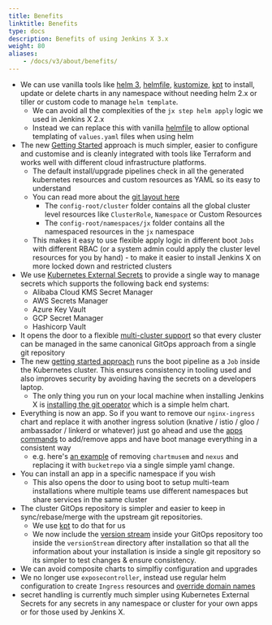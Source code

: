 ```yaml
---
title: Benefits
linktitle: Benefits
type: docs
description: Benefits of using Jenkins X 3.x
weight: 80
aliases: 
    - /docs/v3/about/benefits/
---
```



* We can use vanilla tools like [helm 3](https://helm.sh/), [helmfile](https://github.com/roboll/helmfile), [kustomize](https://kustomize.io/), [kpt](https://googlecontainertools.github.io/kpt/) to install, update or delete charts in any namespace without needing helm 2.x or tiller or custom code to manage `helm template`.
  * We can avoid all the complexities of the `jx step helm apply` logic we used in Jenkins X 2.x
  * Instead we can replace this with vanilla [helmfile](https://github.com/roboll/helmfile) to allow optional templating of `values.yaml` files when using helm
* The new [Getting Started](/docs/v3/getting-started/) approach is much simpler, easier to configure and customise and is cleanly integrated with tools like Terraform and works well with different cloud infrastructure platforms.
  * The default install/upgrade pipelines check in all the generated kubernetes resources and custom resources as YAML so its easy to understand
  * You can read more about the [git layout here](https://github.com/jenkins-x/jx-gitops/blob/master/docs/git_layout.md)
    * The `config-root/cluster` folder contains all the global cluster level resources like `ClusterRole`, `Namespace` or Custom Resources
    * The `config-root/namespaces/jx` folder contains all the namespaced resources in the `jx` namespace
  * This makes it easy to use flexible apply logic in different boot `Jobs` with different RBAC (or a system admin could apply the cluster level resources for you by hand) - to make it easier to install Jenkins X on more locked down and restricted clusters
* We use [Kubernetes External Secrets](https://github.com/godaddy/kubernetes-external-secrets) to provide a single way to manage secrets which supports the following back end systems:
  * Alibaba Cloud KMS Secret Manager
  * AWS Secrets Manager
  * Azure Key Vault
  * GCP Secret Manager
  * Hashicorp Vault
* It opens the door to a flexible [multi-cluster support](/docs/v3/guides/multi-cluster/) so that every cluster can be managed in the same canonical GitOps approach from a single git repository 
* The new [getting started approach](/docs/v3/getting-started/) runs the boot pipeline as a `Job` inside the Kubernetes cluster. This ensures consistency in tooling used and also improves security by avoiding having the secrets on a developers laptop. 
  * The only thing you run on your local machine when installing Jenkins X is [installing the git operator](/docs/v3/guides/operator/) which is a simple helm chart.
* Everything is now an app. So if you want to remove our `nginx-ingress` chart and replace it with another ingress solution (knative / istio / gloo / ambassador / linkerd or whatever) just go ahead and use the [apps commands](/docs/v3/develop/apps/) to add/remove apps and have boot manage everything in a consistent way
    * e.g. here's [an example](https://github.com/jx3-gitops-repositories/jx3-kind-vault/blob/master/helmfile.yaml#L17) of removing `chartmusem` and `nexus` and replacing it with `bucketrepo` via a single simple yaml change.
* You can install an app in a specific namespace if you wish
    * This also opens the door to using boot to setup multi-team installations where multiple teams use different namespaces but share services in the same cluster
* The cluster GitOps repository is simpler and easier to keep in sync/rebase/merge with the upstream git repositories.
  * We use [kpt](https://googlecontainertools.github.io/kpt/) to do that for us
  * We now include the [version stream](https://jenkins-x.io/about/concepts/version-stream/) inside your GitOps repository too inside the `versionStream` directory after installation so that all the information about your installation is inside a single git repository so its simpler to test changes & ensure consistency.
* We can avoid composite charts to simplfiy configuration and upgrades
* We no longer use `exposecontroller`, instead use regular helm configuration to create `Ingress` resources and [override domain names](/docs/v3/develop/faq/#how-do-i-configure-the-ingress-domain-in-dev-staging-or-production)
* secret handling is currently much simpler using Kubernetes External Secrets for any secrets in any namespace or cluster for your own apps or for those used by Jenkins X.
